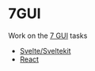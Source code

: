 # 7GUI

Work on the [7 GUI](https://eugenkiss.github.io/7guis/) tasks

- [Svelte/Sveltekit](./svelte#readme)
- [React](./react#readme)
